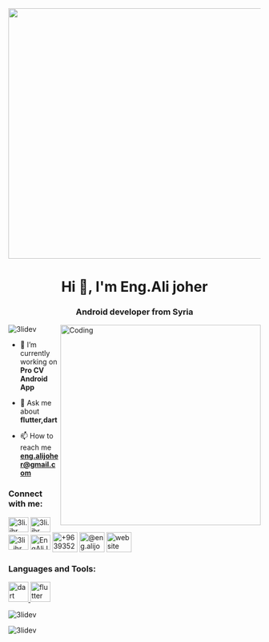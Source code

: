 <img align="center" src="https://dvokhk8ohqhd8.cloudfront.net/assets/engineering_types/android/hero_image-fc5b7ec3e1de4498f823edc8ed1d345d16e52de1c2b4be98d3fb26df086df117.svg" width="1024" height="500" />
<h1 align="center">Hi 👋, I'm Eng.Ali joher</h1>
<h3 align="center">Android developer from Syria</h3>

<img align="right" alt="Coding" width="400" src="https://cdn.dribbble.com/users/1292677/screenshots/6139167/media/5387dc7e035b3efe9d94516044de66a4.gif">
<p align="left"> <img src="https://komarev.com/ghpvc/?username=3lidev&label=Profile%20views&color=0e75b6&style=flat" alt="3lidev" /> </p>

- 🔭 I’m currently working on **Pro CV Android App**

- 💬 Ask me about **flutter,dart**

- 📫 How to reach me **eng.alijoher@gmail.com**

<h3 align="left">Connect with me:</h3>
<p align="left">
<a href="https://fb.com/3li.jhr" target="blank"><img align="center" src="https://raw.githubusercontent.com/rahuldkjain/github-profile-readme-generator/master/src/images/icons/Social/facebook.svg" alt="3li.jhr" height="30" width="40" /></a>
<a href="https://www.linkedin.com/in/engalijoher/" target="blank"><img align="center" src="https://upload.wikimedia.org/wikipedia/commons/0/01/LinkedIn_Logo.svg" alt="3li.jhr" height="30" width="40" /></a>
<a href="https://instagram.com/3li_jhr" target="blank"><img align="center" src="https://raw.githubusercontent.com/rahuldkjain/github-profile-readme-generator/master/src/images/icons/Social/instagram.svg" alt="3li_jhr" height="30" width="40" /></a>
<a href="https://t.me/EngAliJoher" target="blank"><img align="center" src="https://upload.wikimedia.org/wikipedia/commons/8/82/Telegram_logo.svg" alt="EngAliJoher" height="30" width="40" /></a>
<a href="https://wa.me/963935284593" target="blank"><img align="center" src="https://upload.wikimedia.org/wikipedia/commons/6/6b/WhatsApp.svg" alt="+963935284593" height="40" width="50" /></a>
<a href="https://www.youtube.com/@eng.alijoher" target="blank"><img align="center" src="https://upload.wikimedia.org/wikipedia/commons/b/b8/YouTube_Logo_2017.svg" alt="@eng.alijoher" height="40" width="50" /></a>
<a href="https://engalijoher.blogspot.com/" target="blank"><img align="center" src="https://upload.wikimedia.org/wikipedia/commons/8/82/Noun_Project_website_icon_3077870.svg" alt="website" height="40" width="50" /></a>
</p>

<h3 align="left">Languages and Tools:</h3>
<p align="left"> <a href="https://dart.dev" target="_blank" rel="noreferrer"> <img src="https://www.vectorlogo.zone/logos/dartlang/dartlang-icon.svg" alt="dart" width="40" height="40"/> </a> <a href="https://flutter.dev" target="_blank" rel="noreferrer"> <img src="https://www.vectorlogo.zone/logos/flutterio/flutterio-icon.svg" alt="flutter" width="40" height="40"/> </a> </p>



<p><img align="center" src="https://github-readme-stats.vercel.app/api?username=3lidev&show_icons=true&locale=en" alt="3lidev" /></p>

<p><img align="center" src="https://github-readme-streak-stats.herokuapp.com/?user=3lidev&" alt="3lidev" /></p>

